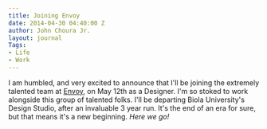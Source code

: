 ```yaml
---
title: Joining Envoy
date: 2014-04-30 04:40:00 Z
author: John Choura Jr.
layout: journal
Tags:
- Life
- Work
---
```


I am humbled, and very excited to announce that I'll be joining the extremely talented team at [Envoy](http://www.weareenvoy.com/), on May 12th as a Designer. I'm so stoked to work alongside this group of talented folks. I'll be departing Biola University's Design Studio, after an invaluable 3 year run. It's the end of an era for sure, but that means it's a new beginning. *Here we go!*
